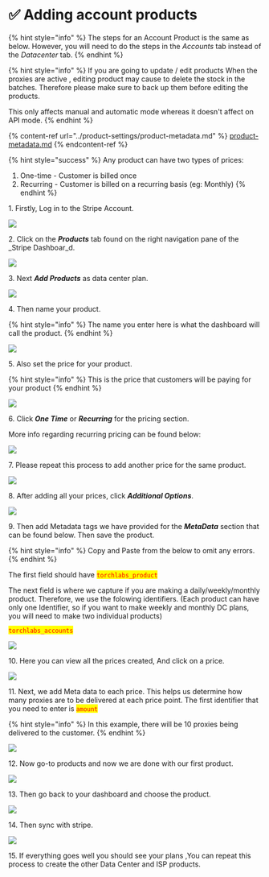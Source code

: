 # ✅ Adding account products

{% hint style="info" %}
The steps for an Account Product is the same as below. However, you will need to do the steps in the _Accounts_ tab instead of the _Datacenter_ tab.
{% endhint %}

{% hint style="info" %}
If you are going to update / edit products When the proxies are active , editing product may cause to delete the stock in the batches. Therefore please make sure to back up them before editing the products.

This only affects manual and automatic mode whereas it doesn't affect on API mode.
{% endhint %}

{% content-ref url="../product-settings/product-metadata.md" %}
[product-metadata.md](../product-settings/product-metadata.md)
{% endcontent-ref %}

{% hint style="success" %}
Any product can have two types of prices:&#x20;

1. One-time - Customer is billed once
2. Recurring - Customer is billed on a recurring basis (eg: Monthly)
{% endhint %}

1\. Firstly, Log in to the Stripe Account.

![](<../.gitbook/assets/Untitled design (1) (6).png>)

2\. Click on the _**Products**_ tab found on the right navigation pane of the _Stripe Dashboar_d.

![](<../.gitbook/assets/Untitled design (2) (9).png>)

3\. Next _**Add Products**_ as data center plan.

![](<../.gitbook/assets/Untitled design (3) (9).png>)

4\. Then name your product.

{% hint style="info" %}
The name you enter here is what the dashboard will call the product.
{% endhint %}

![](<../.gitbook/assets/1 (35) (1).png>)

5\. Also set the price for your product.

{% hint style="info" %}
This is the price that customers will be paying for your product
{% endhint %}

![](<../.gitbook/assets/Untitled design (5) (7).png>)

6\. Click _**One Time**_ or _**Recurring**_ for the pricing section.

More info regarding recurring pricing can be found below:

![](<../.gitbook/assets/Untitled design (6) (1).png>)

7\. Please repeat this process to add another price for the same product.

![](<../.gitbook/assets/Untitled design (7) (1).png>)

8\. After adding all your prices, click _**Additional Options**_.

![](<../.gitbook/assets/1 (44).png>)

9\. Then add Metadata tags we have provided for the _**MetaData**_ section that can be found below.  Then save the product.&#x20;

{% hint style="info" %}
Copy and Paste from the below to omit any errors.
{% endhint %}

The first field should have <mark style="color:red;">`torchlabs_product`</mark>

The next field is where we capture if you are making a daily/weekly/monthly product. Therefore, we use the folowing identifiers. (Each product can have only one Identifier, so if you want to make weekly and monthly DC plans, you will need to make two individual products)

<mark style="color:red;">`torchlabs_accounts`</mark>

![](<../.gitbook/assets/1 (58).png>)

10\. Here you can view all the prices created, And click on a price.

![](<../.gitbook/assets/1 (45).png>)

11\. Next, we add Meta data to each price. This helps us determine how many proxies are to be delivered at each price point. The first identifier that you need to enter is <mark style="color:red;">`amount`</mark>

{% hint style="info" %}
In this example, there will be 10 proxies being delivered to the customer.
{% endhint %}

![](<../.gitbook/assets/1 (43) (1).png>)

12\. Now go-to products and now we are done with our first product.

![](<../.gitbook/assets/1 (42).png>)

13\. Then go back to your dashboard and choose the product.

![](<../.gitbook/assets/1 (75).png>)

14\. Then sync with stripe.

![](<../.gitbook/assets/Screenshot (966).png>)

15\. If everything goes well you should see your plans ,You can repeat this process to create the other Data Center and ISP products.&#x20;

